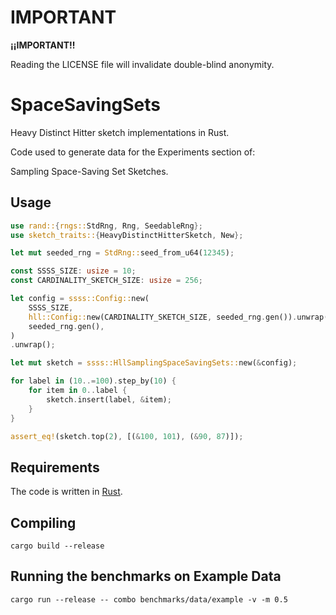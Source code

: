 <meta name="robots" content="noindex">

# IMPORTANT

**¡¡IMPORTANT!!**

Reading the LICENSE file will invalidate double-blind anonymity.

# SpaceSavingSets

Heavy Distinct Hitter sketch implementations in Rust.

Code used to generate data for the Experiments section of:

Sampling Space-Saving Set Sketches.

## Usage

```rs
use rand::{rngs::StdRng, Rng, SeedableRng};
use sketch_traits::{HeavyDistinctHitterSketch, New};

let mut seeded_rng = StdRng::seed_from_u64(12345);

const SSSS_SIZE: usize = 10;
const CARDINALITY_SKETCH_SIZE: usize = 256;

let config = ssss::Config::new(
    SSSS_SIZE,
    hll::Config::new(CARDINALITY_SKETCH_SIZE, seeded_rng.gen()).unwrap(),
    seeded_rng.gen(),
)
.unwrap();

let mut sketch = ssss::HllSamplingSpaceSavingSets::new(&config);

for label in (10..=100).step_by(10) {
    for item in 0..label {
        sketch.insert(label, &item);
    }
}

assert_eq!(sketch.top(2), [(&100, 101), (&90, 87)]);
```

## Requirements

The code is written in [Rust](https://www.rust-lang.org/).

## Compiling

```
cargo build --release
```

## Running the benchmarks on Example Data

```
cargo run --release -- combo benchmarks/data/example -v -m 0.5
```
